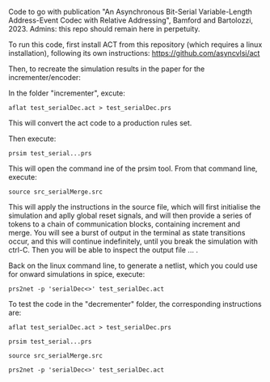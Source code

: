 Code to go with publication "An Asynchronous Bit-Serial Variable-Length Address-Event Codec with Relative Addressing", Bamford and Bartolozzi, 2023. Admins: this repo should remain here in perpetuity.

To run this code, first install ACT from this repository (which requires a linux installation), following its own instructions: https://github.com/asyncvlsi/act

Then, to recreate the simulation results in the paper for the incrementer/encoder:

In the folder "incrementer", excute:

`aflat test_serialDec.act > test_serialDec.prs`

This will convert the act code to a production rules set.

Then execute:

`prsim test_serial...prs`

This will open the command ine of the prsim tool. From that command line, execute:

`source src_serialMerge.src`

This will apply the instructions in the source file, which will first initialise the simulation and aplly global reset signals, and will then provide a series of tokens to a chain of communication blocks, containing increment and merge. You will see a burst of output in the terminal as state transitions occur, and this will continue indefinitely, until you break the simulation with ctrl-C. Then you will be able to inspect the output file ... .

Back on the linux command line, to generate a netlist, which you could use for onward simulations in spice, execute:

`prs2net -p 'serialDec<>' test_serialDec.act`

To test the code in the "decrementer" folder, the corresponding instructions are:

`aflat test_serialDec.act > test_serialDec.prs` 

`prsim test_serial...prs`

`source src_serialMerge.src`

`prs2net -p 'serialDec<>' test_serialDec.act`





